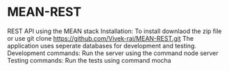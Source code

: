 # MEAN-REST
REST API using the MEAN stack
Installation:
To install downlaod the zip file or use git clone https://github.com/Vivek-raj/MEAN-REST.git
The application uses seperate databases for development and testing.
Development commands:
  Run the server using the command
    node server
Testing commands:
  Run the tests using command
    mocha
    
